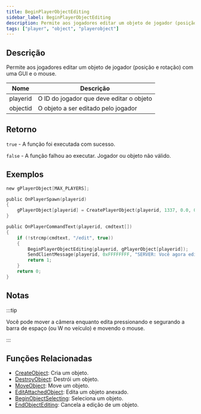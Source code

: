 ```yaml
---
title: BeginPlayerObjectEditing
sidebar_label: BeginPlayerObjectEditing
description: Permite aos jogadores editar um objeto de jogador (posição e rotação) com uma GUI e o mouse.
tags: ["player", "object", "playerobject"]
---
```


<VersionWarn version='omp v1.1.0.2612' />

## Descrição

Permite aos jogadores editar um objeto de jogador (posição e rotação) com uma GUI e o mouse.

| Nome     | Descrição                                         |
| -------- | ------------------------------------------------- |
| playerid | O ID do jogador que deve editar o objeto         |
| objectid | O objeto a ser editado pelo jogador              |

## Retorno

`true` - A função foi executada com sucesso.

`false` - A função falhou ao executar. Jogador ou objeto não válido.

## Exemplos

```c
new gPlayerObject[MAX_PLAYERS];

public OnPlayerSpawn(playerid)
{
    gPlayerObject[playerid] = CreatePlayerObject(playerid, 1337, 0.0, 0.0, 0.0, 0.0, 0.0, 0.0);
}

public OnPlayerCommandText(playerid, cmdtext[])
{
    if (!strcmp(cmdtext, "/edit", true))
    {
        BeginPlayerObjectEditing(playerid, gPlayerObject[playerid]);
        SendClientMessage(playerid, 0xFFFFFFFF, "SERVER: Você agora edita seu objeto!");
        return 1;
    }
    return 0;
}
```

## Notas

:::tip

Você pode mover a câmera enquanto edita pressionando e segurando a barra de espaço (ou W no veículo) e movendo o mouse.

:::

## Funções Relacionadas

- [CreateObject](CreateObject): Cria um objeto.
- [DestroyObject](DestroyObject): Destrói um objeto.
- [MoveObject](MoveObject): Move um objeto.
- [EditAttachedObject](EditAttachedObject): Edita um objeto anexado.
- [BeginObjectSelecting](BeginObjectSelecting): Seleciona um objeto.
- [EndObjectEditing](EndObjectEditing): Cancela a edição de um objeto.